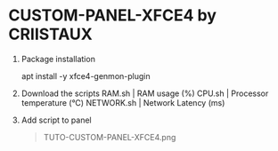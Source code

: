 CUSTOM-PANEL-XFCE4 by CRIISTAUX
==============================================================

1. Package installation

   apt install -y xfce4-genmon-plugin

3. Download the scripts
	 RAM.sh			| RAM usage (%)
	 CPU.sh			| Processor temperature (°C)
	 NETWORK.sh		| Network Latency (ms)

4. Add script to panel
	> TUTO-CUSTOM-PANEL-XFCE4.png
